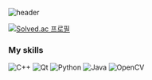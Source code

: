 
![header](https://capsule-render.vercel.app/api?type=waving&color=auto&height=300&section=header&text=Kim%20Dae%20Ryong&fontSize=90)

[![Solved.ac
프로필](http://mazassumnida.wtf/api/v2/generate_badge?boj=kdr0324)](https://solved.ac/kdr0324)

### My skills
![C++](https://img.shields.io/badge/c++-%2300599C.svg?style=for-the-badge&logo=c%2B%2B&logoColor=white)
![Qt](https://img.shields.io/badge/Qt-%23217346.svg?style=for-the-badge&logo=Qt&logoColor=white)
![Python](https://img.shields.io/badge/python-3670A0?style=for-the-badge&logo=python&logoColor=ffdd54)
![Java](https://img.shields.io/badge/java-%23ED8B00.svg?style=for-the-badge&logo=java&logoColor=white)
![OpenCV](https://img.shields.io/badge/opencv-%23white.svg?style=for-the-badge&logo=opencv&logoColor=white)
